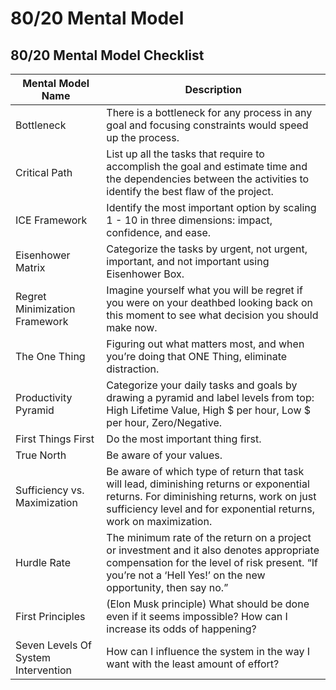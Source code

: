 # 80/20 Mental Model

## 80/20 Mental Model Checklist


Mental Model Name | Description
-- | --
Bottleneck | There is a bottleneck for any process in any goal and focusing constraints would speed up the process.
Critical Path | List up all the tasks that require to accomplish the goal and estimate time and the dependencies between the activities to identify the best flaw of the project. 
ICE Framework | Identify the most important option by scaling 1 - 10 in three dimensions: impact, confidence, and ease.
Eisenhower Matrix | Categorize the tasks by urgent, not urgent, important, and not important using Eisenhower Box.
Regret Minimization Framework | Imagine yourself what you will be regret if you were on your deathbed looking back on this moment to see what decision you should make now.
The One Thing | Figuring out what matters most, and when you’re doing that ONE Thing, eliminate distraction.
Productivity Pyramid | Categorize your daily tasks and goals by drawing a pyramid and label levels from top: High Lifetime Value, High $ per hour, Low $ per hour, Zero/Negative.
First Things First | Do the most important thing first.
True North | Be aware of your values.
Sufficiency vs. Maximization | Be aware of which type of return that task will lead, diminishing returns or exponential returns. For diminishing returns, work on just sufficiency level and for exponential returns, work on maximization. 
Hurdle Rate | The minimum rate of the return on a project or investment and it also denotes appropriate compensation for the level of risk present. “If you’re not a ‘Hell Yes!’ on the new opportunity, then say no.”
First Principles | (Elon Musk principle) What should be done even if it seems impossible? How can I increase its odds of happening?
Seven Levels Of System Intervention | How can I influence the system in the way I want with the least amount of effort? 


